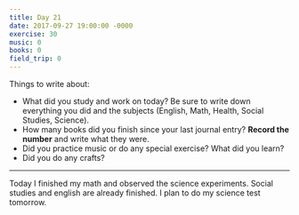 ```yaml
---
title: Day 21
date: 2017-09-27 19:00:00 -0000
exercise: 30
music: 0
books: 0
field_trip: 0
---
```

Things to write about:

* What did you study and work on today? Be sure to write down everything you did and the subjects (English, Math, Health, Social Studies, Science).
* How many books did you finish since your last journal entry? **Record the number** and write what they were.
* Did you practice music or do any special exercise? What did you learn?
* Did you do any crafts?

***


Today I finished my math and observed the science experiments. Social studies and english are already finished. I plan to do my science test tomorrow.
